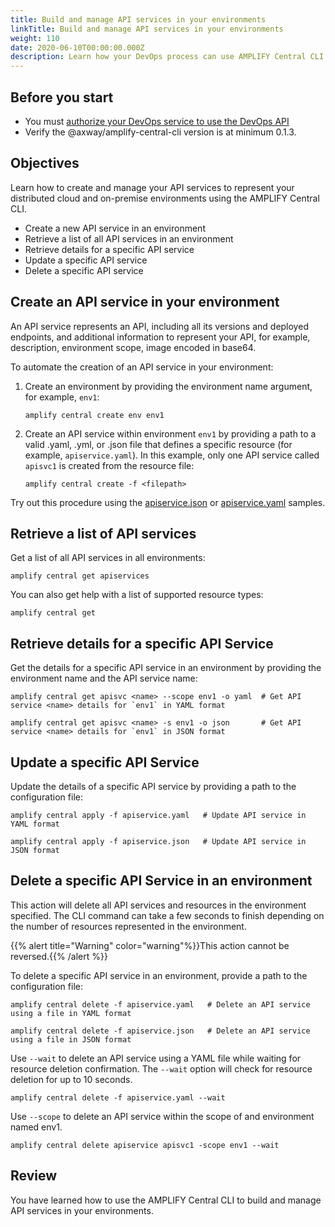 ```yaml
---
title: Build and manage API services in your environments
linkTitle: Build and manage API services in your environments
weight: 110
date: 2020-06-10T00:00:00.000Z
description: Learn how your DevOps process can use AMPLIFY Central CLI to build and manage API services in your environments.
---
```


## Before you start

* You must [authorize your DevOps service to use the DevOps API](/docs/central/cli_getstarted/)
* Verify the @axway/amplify-central-cli version is at minimum 0.1.3.

## Objectives

Learn how to create and manage your API services to represent your distributed cloud and on-premise environments using the AMPLIFY Central CLI.

* Create a new API service in an environment
* Retrieve a list of all API services in an environment
* Retrieve details for a specific API service
* Update a specific API service
* Delete a specific API service

## Create an API service in your environment

An API service represents an API, including all its versions and deployed endpoints, and additional information to represent your API, for example, description, environment scope, image encoded in base64.

To automate the creation of an API service in your environment:

1. Create an environment by providing the environment name argument, for example, `env1`:

    ```
    amplify central create env env1
    ```

2. Create an API service within environment `env1` by providing a path to a valid .yaml, .yml, or .json file that defines a specific resource (for example, `apiservice.yaml`).  In this example, only one API service called `apisvc1` is created from the resource file:

    ```
    amplify central create -f <filepath>
    ```

Try out this procedure using the [apiservice.json](https://axway-open-docs.netlify.app/samples/central/apiservice.json) or [apiservice.yaml](https://axway-open-docs.netlify.app/samples/central/apiservice.yaml) samples.

## Retrieve a list of API services

Get a list of all API services in all environments:

```
amplify central get apiservices
```

You can also get help with a list of supported resource types:

```
amplify central get
```

## Retrieve details for a specific API Service

Get the details for a specific API service in an environment by providing the environment name and the API service name:

```
amplify central get apisvc <name> --scope env1 -o yaml  # Get API service <name> details for `env1` in YAML format
```

```
amplify central get apisvc <name> -s env1 -o json       # Get API service <name> details for `env1` in JSON format  
```

## Update a specific API Service

Update the details of a specific API service by providing a path to the configuration file:

```
amplify central apply -f apiservice.yaml   # Update API service in YAML format
```

```
amplify central apply -f apiservice.json   # Update API service in JSON format
```

## Delete a specific API Service in an environment

This action will delete all API services and resources in the environment specified. The CLI command can take a few seconds to finish depending on the number of resources represented in the environment.

{{% alert title="Warning" color="warning"%}}This action cannot be reversed.{{% /alert %}}

To delete a specific API service in an environment, provide a path to the configuration file:

```
amplify central delete -f apiservice.yaml   # Delete an API service using a file in YAML format
```

```
amplify central delete -f apiservice.json   # Delete an API service using a file in JSON format
```

Use `--wait` to delete an API service using a YAML file while waiting for resource deletion confirmation. The `--wait` option will check for resource deletion for up to 10 seconds.

```
amplify central delete -f apiservice.yaml --wait
```

Use `--scope` to delete an API service within the scope of and environment named env1.

```
amplify central delete apiservice apisvc1 -scope env1 --wait
```

## Review

You have learned how to use the AMPLIFY Central CLI to build and manage API services in your environments.
